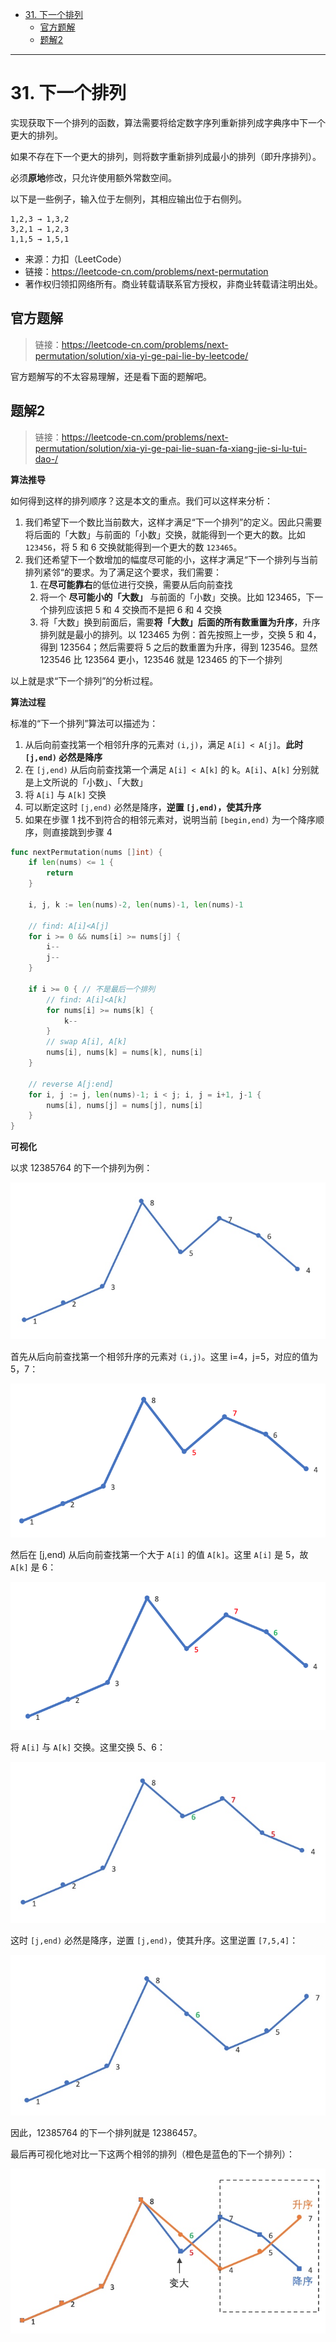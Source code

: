 - [31. 下一个排列](#31-下一个排列)
  - [官方题解](#官方题解)
  - [题解2](#题解2)

------------------------------

# 31. 下一个排列

实现获取下一个排列的函数，算法需要将给定数字序列重新排列成字典序中下一个更大的排列。

如果不存在下一个更大的排列，则将数字重新排列成最小的排列（即升序排列）。

必须**原地**修改，只允许使用额外常数空间。

以下是一些例子，输入位于左侧列，其相应输出位于右侧列。

```
1,2,3 → 1,3,2
3,2,1 → 1,2,3
1,1,5 → 1,5,1
```

- 来源：力扣（LeetCode）
- 链接：https://leetcode-cn.com/problems/next-permutation
- 著作权归领扣网络所有。商业转载请联系官方授权，非商业转载请注明出处。


## 官方题解

> 链接：https://leetcode-cn.com/problems/next-permutation/solution/xia-yi-ge-pai-lie-by-leetcode/

官方题解写的不太容易理解，还是看下面的题解吧。


## 题解2

> 链接：https://leetcode-cn.com/problems/next-permutation/solution/xia-yi-ge-pai-lie-suan-fa-xiang-jie-si-lu-tui-dao-/

**算法推导**

如何得到这样的排列顺序？这是本文的重点。我们可以这样来分析：

1. 我们希望下一个数比当前数大，这样才满足“下一个排列”的定义。因此只需要将后面的「大数」与前面的「小数」交换，就能得到一个更大的数。比如 `123456`，将 5 和 6 交换就能得到一个更大的数 `123465`。
2. 我们还希望下一个数增加的幅度尽可能的小，这样才满足“下一个排列与当前排列紧邻“的要求。为了满足这个要求，我们需要：
    1. 在**尽可能靠右**的低位进行交换，需要从后向前查找
    2. 将一个 **尽可能小的「大数」** 与前面的「小数」交换。比如 123465，下一个排列应该把 5 和 4 交换而不是把 6 和 4 交换
    3. 将「大数」换到前面后，需要**将「大数」后面的所有数重置为升序**，升序排列就是最小的排列。以 123465 为例：首先按照上一步，交换 5 和 4，得到 123564；然后需要将 5 之后的数重置为升序，得到 123546。显然 123546 比 123564 更小，123546 就是 123465 的下一个排列

以上就是求“下一个排列”的分析过程。

**算法过程**

标准的“下一个排列”算法可以描述为：

1. 从后向前查找第一个相邻升序的元素对 `(i,j)`，满足 `A[i] < A[j]`。**此时 `[j,end)` 必然是降序**
2. 在 `[j,end)` 从后向前查找第一个满足 `A[i] < A[k]` 的 k。`A[i]`、`A[k]` 分别就是上文所说的「小数」、「大数」
3. 将 `A[i]` 与 `A[k]` 交换
4. 可以断定这时 `[j,end)` 必然是降序，**逆置 `[j,end)`，使其升序**
5. 如果在步骤 1 找不到符合的相邻元素对，说明当前 `[begin,end)` 为一个降序顺序，则直接跳到步骤 4

```go
func nextPermutation(nums []int) {
	if len(nums) <= 1 {
		return
	}

	i, j, k := len(nums)-2, len(nums)-1, len(nums)-1

	// find: A[i]<A[j]
	for i >= 0 && nums[i] >= nums[j] {
		i--
		j--
	}

	if i >= 0 { // 不是最后一个排列
		// find: A[i]<A[k]
		for nums[i] >= nums[k] {
			k--
		}
		// swap A[i], A[k]
		nums[i], nums[k] = nums[k], nums[i]
	}

	// reverse A[j:end]
	for i, j := j, len(nums)-1; i < j; i, j = i+1, j-1 {
		nums[i], nums[j] = nums[j], nums[i]
	}
}
```

**可视化**

以求 12385764 的下一个排列为例：

![](assets/no_0031_next_permutation1.png)

首先从后向前查找第一个相邻升序的元素对 `(i,j)`。这里 i=4，j=5，对应的值为 5，7：

![](assets/no_0031_next_permutation2.png)

然后在 [j,end) 从后向前查找第一个大于 `A[i]` 的值 `A[k]`。这里 `A[i]` 是 5，故 `A[k]` 是 6：

![](assets/no_0031_next_permutation3.png)

将 `A[i]` 与 `A[k]` 交换。这里交换 5、6：

![](assets/no_0031_next_permutation4.png)

这时 `[j,end)` 必然是降序，逆置 `[j,end)`，使其升序。这里逆置 `[7,5,4]`：

![](assets/no_0031_next_permutation5.png)

因此，12385764 的下一个排列就是 12386457。

最后再可视化地对比一下这两个相邻的排列（橙色是蓝色的下一个排列）：

![](assets/no_0031_next_permutation6.png)